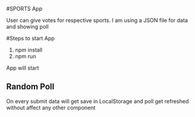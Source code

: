 #SPORTS App

User can give votes for respective sports. I am using a JSON file for data and showing poll

#Steps to start App

1. npm install
2. npm run


App will start

## Random Poll

On every submit data will get save in LocalStorage and poll get refreshed without affect any other component

